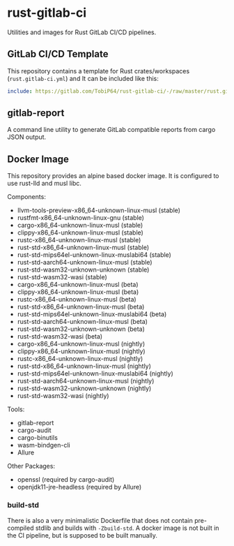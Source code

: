 # rust-gitlab-ci

Utilities and images for Rust GitLab CI/CD pipelines.

## GitLab CI/CD Template

This repository contains a template for Rust crates/workspaces (`rust.gitlab-ci.yml`) and
It can be included like this:

```yaml
include: https://gitlab.com/TobiP64/rust-gitlab-ci/-/raw/master/rust.gitlab-ci.yml
```

## gitlab-report

A command line utility to generate GitLab compatible reports from cargo JSON output.

## Docker Image

This repository provides an alpine based docker image. It is configured to
use rust-lld and musl libc.

Components:

- llvm-tools-preview-x86_64-unknown-linux-musl (stable)
- rustfmt-x86_64-unknown-linux-gnu (stable)
- cargo-x86_64-unknown-linux-musl (stable)
- clippy-x86_64-unknown-linux-musl (stable)
- rustc-x86_64-unknown-linux-musl (stable)
- rust-std-x86_64-unknown-linux-musl (stable)
- rust-std-mips64el-unknown-linux-muslabi64 (stable)
- rust-std-aarch64-unknown-linux-musl (stable)
- rust-std-wasm32-unknown-unknown (stable)
- rust-std-wasm32-wasi (stable)
- cargo-x86_64-unknown-linux-musl (beta)
- clippy-x86_64-unknown-linux-musl (beta)
- rustc-x86_64-unknown-linux-musl (beta)
- rust-std-x86_64-unknown-linux-musl (beta)
- rust-std-mips64el-unknown-linux-muslabi64 (beta)
- rust-std-aarch64-unknown-linux-musl (beta)
- rust-std-wasm32-unknown-unknown (beta)
- rust-std-wasm32-wasi (beta)
- cargo-x86_64-unknown-linux-musl (nightly)
- clippy-x86_64-unknown-linux-musl (nightly)
- rustc-x86_64-unknown-linux-musl (nightly)
- rust-std-x86_64-unknown-linux-musl (nightly)
- rust-std-mips64el-unknown-linux-muslabi64 (nightly)
- rust-std-aarch64-unknown-linux-musl (nightly)
- rust-std-wasm32-unknown-unknown (nightly)
- rust-std-wasm32-wasi (nightly)

Tools:

- gitlab-report
- cargo-audit
- cargo-binutils
- wasm-bindgen-cli
- Allure

Other Packages:

- openssl (required by cargo-audit)
- openjdk11-jre-headless (required by Allure)

### build-std

There is also a very minimalistic Dockerfile that does not contain pre-compiled stdlib
and builds with `-Zbuild-std`. A docker image is not built in the CI pipeline, but is
supposed to be built manually.